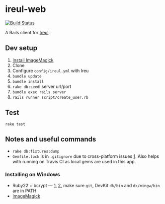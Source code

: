 # ireul-web

[![Build Status](https://travis-ci.org/gyng/ireul-web.svg)](https://travis-ci.org/gyng/ireul-web)

A Rails client for [Ireul](https://github.com/infinityb/ireul/).

## Dev setup
1. [Install ImageMagick](http://www.imagemagick.org/index.php)
2. Clone
6. Configure `config/ireul.yml` with Ireu
3. `bundle update`
4. `bundle install`
5. `rake db:seed`l server url/port
7. `bundle exec rails server`
8. `rails runner script/create_user.rb`

## Test
`rake test`

## Notes and useful commands
* `rake db:fixtures:dump`
* `Gemfile.lock` is in `.gitignore` due to cross-platform issues [1](https://github.com/bundler/bundler-features/issues/4). Also helps with running on Travis CI as local gems are used in this app.

### Installing on Windows
* Ruby22 + bcrypt — [1](https://github.com/codahale/bcrypt-ruby/issues/116), [2](https://www.alib.jp/entries/bcrypt_ext_load_error_on_ruby21x), make sure `git`, DevKit `dk/bin` and `dk/mingw/bin` are in PATH
* [ImageMagick](http://www.imagemagick.org/script/binary-releases.php#windows)
